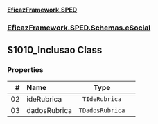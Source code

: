 #### [EficazFramework.SPED](EficazFrameworkSPED.md 'EficazFramework SPED')
### [EficazFramework.SPED.Schemas.eSocial](EficazFramework.SPED.Schemas.eSocial.md 'EficazFramework.SPED.Schemas.eSocial')

## S1010_Inclusao Class
### Properties

| # | Name | Type | |
| ---: | :--- | :---: | :--- |
| 02 | ideRubrica | `TIdeRubrica` |  |
| 03 | dadosRubrica | `TDadosRubrica` |  |
